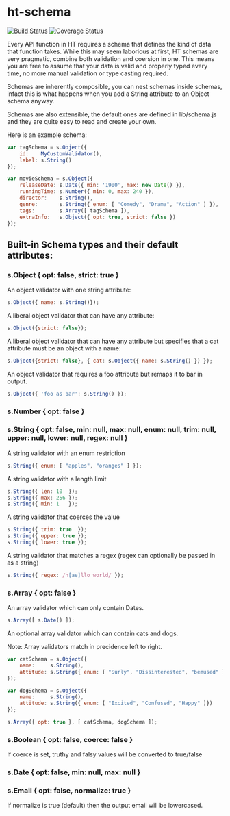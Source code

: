 ht-schema
=========

[![Build Status](https://travis-ci.org/hudson-taylor/ht-schema.svg?branch=master)](https://travis-ci.org/hudson-taylor/ht-schema)
[![Coverage Status](https://img.shields.io/coveralls/hudson-taylor/ht-schema.svg)](https://coveralls.io/r/hudson-taylor/ht-schema)

Every API function in HT requires a schema that defines the kind of data that 
function takes. While this may seem laborious at first, HT schemas are very 
pragmatic, combine both validation and coersion in one. This means you are 
free to assume that your data is valid and properly typed every time, no more 
manual validation or type casting required.

Schemas are inherently composible, you can nest schemas inside schemas, infact
this is what happens when you add a String attribute to an Object schema anyway.

Schemas are also extensible, the default ones are defined in lib/schema.js and
they are quite easy to read and create your own. 

Here is an example schema:

```javascript
var tagSchema = s.Object({
    id:    MyCustomValidator(),
    label: s.String()
});

var movieSchema = s.Object({
    releaseDate: s.Date({ min: '1900', max: new Date() }),
    runningTime: s.Number({ min: 0, max: 240 }),
    director:    s.String(),
    genre:       s.String({ enum: [ "Comedy", "Drama", "Action" ] }),
    tags:        s.Array([ tagSchema ]),
    extraInfo:   s.Object({ opt: true, strict: false })
});
```

## Built-in Schema types and their default attributes:

### s.Object { opt: false, strict: true }
 
An object validator with one string attribute:
```javascript
s.Object({ name: s.String()});
```
   
A liberal object validator that can have any attribute:
```javascript
s.Object({strict: false});
```
A liberal object validator that can have any attribute but specifies that a 
cat attribute must be an object with a name:
```javascript
s.Object({strict: false}, { cat: s.Object({ name: s.String() }) });
```

An object validator that requires a foo attribute but remaps it to bar in output.
```javascript
s.Object({ 'foo as bar': s.String() });
```


### s.Number { opt: false }

### s.String { opt: false, min: null, max: null, enum: null, trim: null, upper: null, lower: null, regex: null }

A string validator with an enum restriction
```javascript
s.String({ enum: [ "apples", "oranges" ] });
```

A string validator with a length limit
```javascript
s.String({ len: 10  });
s.String({ max: 256 });
s.String({ min: 1   });
```

A string validator that coerces the value
```javascript
s.String({ trim: true  });
s.String({ upper: true });
s.String({ lower: true });
```

A string validator that matches a regex (regex can optionally be passed in as a string)
```javascript
s.String({ regex: /h[ae]llo world/ });
```

### s.Array { opt: false }

An array validator which can only contain Dates.
```javascript
s.Array([ s.Date() ]);
```
An optional array validator which can contain cats and dogs.

Note: Array validators match in precidence left to right.
```javascript
var catSchema = s.Object({ 
    name:     s.String(), 
    attitude: s.String({ enum: [ "Surly", "Dissinterested", "bemused" ] })
});

var dogSchema = s.Object({ 
    name:     s.String(), 
    attitude: s.String({ enum: [ "Excited", "Confused", "Happy" ]})
});

s.Array({ opt: true }, [ catSchema, dogSchema ]);
```

### s.Boolean { opt: false, coerce: false }

If coerce is set, truthy and falsy values will be converted to true/false

### s.Date { opt: false, min: null, max: null }

### s.Email { opt: false, normalize: true }

If normalize is true (default) then the output email will be lowercased.
